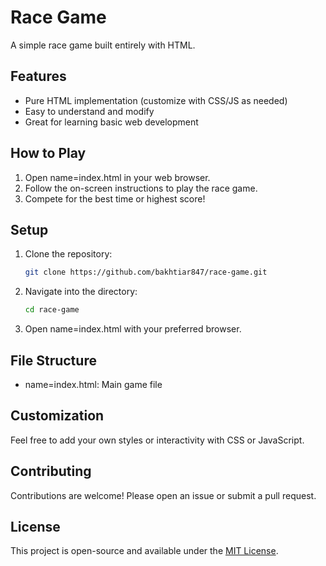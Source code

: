 # Race Game

A simple race game built entirely with HTML.

## Features

- Pure HTML implementation (customize with CSS/JS as needed)
- Easy to understand and modify
- Great for learning basic web development

## How to Play

1. Open name=index.html in your web browser.
2. Follow the on-screen instructions to play the race game.
3. Compete for the best time or highest score!

## Setup

1. Clone the repository:
   ```bash
   git clone https://github.com/bakhtiar847/race-game.git
   ```
2. Navigate into the directory:
   ```bash
   cd race-game
   ```
3. Open name=index.html with your preferred browser.

## File Structure

- name=index.html: Main game file

## Customization

Feel free to add your own styles or interactivity with CSS or JavaScript.

## Contributing

Contributions are welcome! Please open an issue or submit a pull request.

## License

This project is open-source and available under the [MIT License](name=LICENSE).
